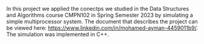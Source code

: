 In this project we applied the conectps we studied in the Data Structures and Algorithms course CMPN102 in Spring Semester 2023 by simulating a simple multiprocessor system. The document that describes 
the project can be viewed here: https://www.linkedin.com/in/mohamed-ayman-4459011b9/. The simulation was implemented in C++.
